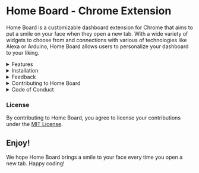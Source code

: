 # Home Board - Chrome Extension

Home Board is a customizable dashboard extension for Chrome that aims to put a smile on your face when they open a new tab. With a wide variety of widgets to choose from and connections with various of technologies like Alexa or Arduino, Home Board allows users to personalize your dashboard to your liking.

<details>
<summary>Features</summary>

<div>

<br/>

- Customizable dashboard with multiple widgets to choose from
- Bright and colorful design to help boost your mood when you open a new tab
- Motivation quotes with ability to customize them
- Age timer
- [wip] Weather
- [wip] Todo list
- [wip] PRs stats
- [wip] ...
- Themes (Dark / Dracula / Paperwhite )

</div>

</details>

<details>
<summary>Installation</summary>

<div>

<br/>

1. Download the Home Board extension from the Chrome Web Store.
2. Add the extension to Chrome by clicking on the "Add to Chrome" button.
3. Once installed, open a new tab to see the Home Board dashboard.
4. Customize the dashboard by adding or removing widgets to your liking.

</div>

</details>

<details>
<summary>Feedback</summary>

<div>

<br/>

We would love to hear your feedback and suggestions on how we can improve Home Board. Please feel free to open a new issue [here](https://github.com/Bonk-Wills/homeboard/issues).

</div>

</details>

<details>
<summary>Contributing to Home Board</summary>

<div>

<br/>

We welcome contributions to Home Board from anyone who is interested in helping to improve the extension, big or small. Whether you are a developer, designer, or simply have an idea for a new feature, we would love to hear from you!

#### Getting Started

1. Fork the Home Board repository on GitHub
2. Clone your fork to your local machine
3. Make the changes you would like to contribute
4. Test your changes by installing the extension locally
5. Commit your changes and push them to your fork on GitHub
6. Submit a pull request to the main repository

### Feature Requests and Bug Reports

If you would like to suggest a new feature for Home Board or report a bug, please open an issue on the GitHub repository.

### Submitting a Pull Request

When submitting a pull request, please make sure to include the following information:

- A clear and concise description of the changes you have made
- Screenshots or GIFs of the changes (if applicable)
- Information about the browser and operating system you have tested the changes on

</div>

</details>

<details>
<summary>Code of Conduct</summary>

<div>

<br/>

We have adopted a Code of Conduct that we expect all contributors to adhere to. Please make sure you have read and understand it before making any contributions.
We are committed to creating a welcoming and inclusive environment for all contributors to Home Board. As such, we have adopted the following Code of Conduct:

#### Our Standards

We expect all contributors to Home Board to adhere to the following standards:

- Be respectful of others, regardless of their background or beliefs.
- Do not engage in harassment or discrimination of any kind.
- Do not use language or engage in behavior that could be considered offensive or harmful.
- Do not engage in any form of bullying or abuse.
- Do not engage in any form of hate speech.

#### Our Responsibilities

As project maintainers of Home Board, we will:

- Ensure that all contributors are aware of and expected to comply with this Code of Conduct.
- Do our best to provide a safe and welcoming environment for all contributors.
- Take appropriate action to address any violations of this Code of Conduct that come to our attention.

#### Enforcement

We take violations of this Code of Conduct seriously. If you encounter or are made aware of any behavior that violates this Code of Conduct, please report it to us by sending us a DM via any social media. We will investigate all reports and take appropriate action, which may include warning the offender, removing the offender's contributions, or banning the offender from future contributions.

#### Attribution

This Code of Conduct is adapted from the Contributor Covenant, version 1.4, available [here](https://www.contributor-covenant.org/version/1/4/code-of-conduct.html)

</div>

</details>

### License

By contributing to Home Board, you agree to license your contributions under the [MIT License](https://opensource.org/licenses/MIT).

## Enjoy!

We hope Home Board brings a smile to your face every time you open a new tab. Happy coding!
